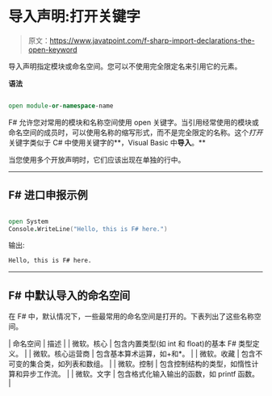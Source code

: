 # 导入声明:打开关键字

> 原文：<https://www.javatpoint.com/f-sharp-import-declarations-the-open-keyword>

导入声明指定模块或命名空间。您可以不使用完全限定名来引用它的元素。

**语法**

```fsharp

open module-or-namespace-name

```

F# 允许您对常用的模块和名称空间使用 open 关键字。当引用经常使用的模块或命名空间的成员时，可以使用名称的缩写形式，而不是完全限定的名称。这个*打开*关键字类似于 C# 中使用关键字的**，Visual Basic 中**导入**。**

当您使用多个开放声明时，它们应该出现在单独的行中。

* * *

## F# 进口申报示例

```fsharp

open System
Console.WriteLine("Hello, this is F# here.")

```

输出:

```fsharp
Hello, this is F# here.

```

* * *

## F# 中默认导入的命名空间

在 F# 中，默认情况下，一些最常用的命名空间是打开的。下表列出了这些名称空间。

| 命名空间 | 描述 |
| 微软。核心 | 包含内置类型(如 int 和 float)的基本 F# 类型定义。 |
| 微软。核心运营商 | 包含基本算术运算，如+和*。 |
| 微软。收藏 | 包含不可变的集合类，如列表和数组。 |
| 微软。控制 | 包含控制结构的类型，如惰性计算和异步工作流。 |
| 微软。文字 | 包含格式化输入输出的函数，如 printf 函数。 |